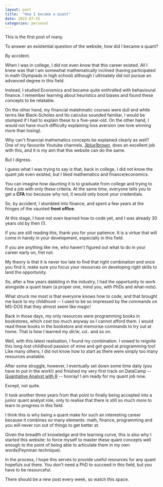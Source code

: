 ```yaml
---
layout: post
title:  "How I became a quant"
date: 2022-07-25
categories: personal
---
```


This is the first post of many. 

To answer an existential question of the website, how did I became a quant? 

By accident.

When I was in college, I did not even know that this career existed. All I knew was that I am somewhat mathematically inclined (having participated in math Olympiads in high school) although I ultimately did not pursue an advanced degree in this field. 

Instead, I studied Economics and became quite enthralled with behavioural finance. I remember learning about heuristics and biases and found these concepts to be relatable. 

On the other hand, my financial matehmatic courses were dull and while terms like Black-Scholes and Ito calculus sounded familiar, I would be stumped if I had to explain these to a five-year-old. On the other hand, I would not have much difficulty explaining loss aversion (we love winning more than losing). 

Why can't financial mathematics concepts be explained clearly as well? One of my favourite Youtube channels, *[3blue1brown](https://www.3blue1brown.com/)*, does an excellent job with this, and it is my aim that this website can do the same.

But I digress. 

I guess what I was trying to say is that, back in college, I did not know the quant job even existed, but I liked mathematics and finance/economics. 

You can imagine how daunting it is to graduate from college and trying to find a job with only these criteria. At the same time, everyone tells you to get a **CFA** too because why not, it would only boost your credentials. 

So, by accident, I stumbled into finance, and spent a few years at the fringes of the vaunted **front office**. 

At this stage, I have not even learned how to code yet, and I was already 30 years old by then (!). 

If you are still reading this, thank you for your patience. It is a virtue that will come in handy in your development, especially in this field. 

If you are anything like me, who haven't figured out what to do in your career early on, fret not. 

My theory is that it is never too late to find that right combination and once you find it, make sure you focus your resources on developing right skills to land the opportunity. 

So, after a few years dabbling in the industry, I had the opportunity to work alongside a quant team (a proper one, mind you, with PhDs and what-nots). 

What struck me most is that everyone knows how to code, and that brought me back to my childhood -- I used to be so impressed by the commands on MS-DOS that they almost seem like magic! 

Back in those days, my only resources were programming books in bookstores, which cost too much anyway so I cannot afford them. I would read these books in the bookstore and memorise commands to try out at home. That is how I learned my *dir/w*, *cd..* and so on. 

Well, with this latest realisation, I found my combination. I vowed to reignite this long-lost childhood passion of mine and get good at programming too! Like many others, I did not know how to start as there were simply too many resources available. 

After some struggle, however, I eventually set down some time daily (you have to put in the work!) and finished my very first track on DataCamp -- [Quantiative Analyst with R](https://www.datacamp.com/tracks/quantitative-analyst-with-r) -- hooray! I am ready for my quant job now. 

Except, not quite. 

It took another three years from that point to finally being accepted into a junior quant analyst role, only to realise that there is still so much more to learn to progress in this field. 

I think this is why being a quant make for such an interesting career because it combines so many elements: math, finance, programming and you will never run out of things to get better at. 

Given the breadth of knowledge and the learning curve, this is also why I started this website: to force myself to master these quant concepts well enough to the point of being able to articulate them in my own words(Feynman technique). 

In the process, I hope this serves to provide useful resources for any quant hopefuls out there. You don't need a PhD to succeed in this field, but you have to be resourceful.

There should be a new post every week, so watch this space.

